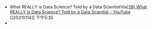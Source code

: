 - What REALLY is Data Science? Told by a Data ScientistVia[(38) What REALLY is Data Science? Told by a Data Scientist - YouTube](https://www.youtube.com/watch?v=xC-c7E5PK0Y&feature=emb_rel_end) [[20210114]] 下午5:35
- 
